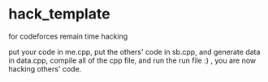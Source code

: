 # hack_template
for codeforces remain time hacking

put your code in me.cpp, put the others' code in sb.cpp, and generate data in data.cpp, compile all of the cpp file, and run the run file :) , you are now hacking others' code.
